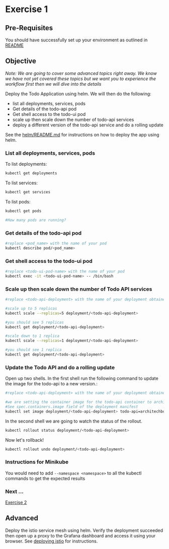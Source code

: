 # Exercise 1 #

## Pre-Requisites ##

You should have successfully set up your environment as outlined in [README](./README.md)

## Objective ##

*Note: We are going to cover some advanced topics right away.  We know we have not yet covered these topics but we want you to experience the workflow first then we will dive into the details*

Deploy the Todo Application using helm. We will then do the following:

* list all deployments, services, pods
* Get details of the todo-api pod
* Get shell access to the todo-ui pod
* scale up then scale down the number of todo-api services
* deploy a different version of the todo-api service and do a rolling update

See the [helm/README.md](../../helm/README.md) for instructions on how to deploy the app using helm.

### List all deployments, services, pods ###

To list deployments:

```sh
kubectl get deployments
```

To list services:

```sh
kubectl get services
```

To list pods:

```sh
kubectl get pods

#How many pods are running?
```

### Get details of the todo-api pod ###

```sh
#replace <pod_name> with the name of your pod
kubectl describe pod/<pod_name>
```

### Get shell access to the todo-ui pod ###

```sh
#replace <todo-ui-pod-name> with the name of your pod
kubectl exec -it <todo-ui-pod-name> -- /bin/bash
```

### Scale up then scale down the number of Todo API services ###

```sh
#replace <todo-api-deployment> with the name of your deployment obtained from the 'kubectl get deployments'

#scale up to 5 replicas
kubectl scale --replicas=5 deployment/<todo-api-deployment>

#you should see 5 replicas
kubectl get deployment/<todo-api-deployment>

#scale down to 1 replica
kubectl scale --replicas=1 deployment/<todo-api-deployment>

#you should see 1 replica
kubectl get deployment/<todo-api-deployment>
```

### Update the Todo API and do a rolling update ###

Open up two shells.  In the first shell run the following command to update the image for the todo-api to a new version.:

```sh
#replace <todo-api-deployment> with the name of your deployment obtained from the 'kubectl get deployments'

#we are setting the container image for the todo-api container to architechbootcamp/todo-api:1.0.1
#See spec.containers.image field of the deployment manifest
kubectl set image deployment/<todo-api-deployment> todo-api=architechbootcamp/todo-api:1.0.1
```

In the second shell we are going to watch the status of the rollout.

```sh
kubectl rollout status deployment/<todo-api-deployment>
```

Now let's rollback!

```sh
kubectl rollout undo deployment/<todo-api-deployment>
```

### Instructions for Minikube ###

You would need to add ``` --namespace <namespace> ``` to all the kubectl commands to get the expected results

### Next ... ###

[Exercise 2](./exercise2.md)

## Advanced ##

Deploy the istio service mesh using helm.  Verify the deployment succeeded then open up a proxy to the Grafana dashboard and access it using your browser.
See [deploying istio](../../helm/deploying-istio.md) for instructions.